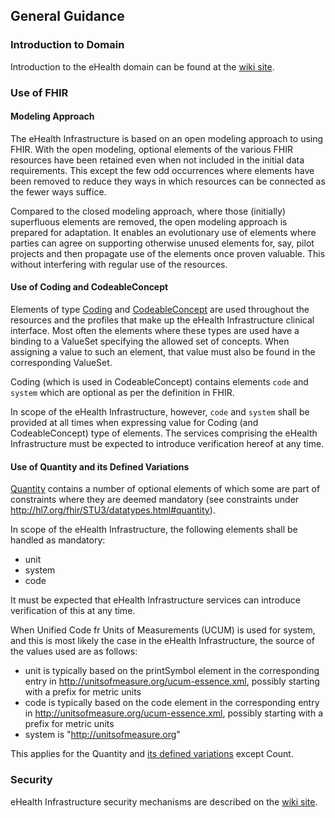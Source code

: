 ## General Guidance

### Introduction to Domain
Introduction to the eHealth domain can be found at the [wiki site](https://ehealth-dk.atlassian.net/wiki/spaces/EDTW/).

### Use of FHIR

#### Modeling Approach
The eHealth Infrastructure is based on an open modeling approach to using FHIR. With the open modeling, optional elements of
the various FHIR resources have been retained even when not included in the initial data requirements. This except the few 
odd occurrences where elements have been removed to reduce they ways in which resources can be connected as the fewer ways
suffice.

Compared to the closed modeling approach, where those (initially) superfluous elements are removed, the open modeling approach
is prepared for adaptation. It enables an evolutionary use of elements where parties can agree on supporting otherwise
unused elements for, say, pilot projects and then propagate use of the elements once proven valuable. This without
interfering with regular use of the resources. 

#### Use of Coding and CodeableConcept
Elements of type [Coding](http://hl7.org/fhir/STU3/datatypes.html#codesystem) and
 [CodeableConcept](http://hl7.org/fhir/STU3/datatypes.html#codeableconcept) are used throughout the resources
  and the profiles that make up the eHealth Infrastructure clinical interface. Most often the elements where
  these types are used have a binding to a ValueSet specifying the allowed set of concepts. When assigning a
  value to such an element, that value must also be found in the corresponding ValueSet. 
  
  Coding (which is used in CodeableConcept) contains elements `code` and `system` which are optional 
  as per the definition in FHIR.
  
  In scope of the eHealth Infrastructure, however, `code` and `system` shall be provided
  at all times when expressing value for Coding (and CodeableConcept) type of elements.
  The services comprising the eHealth Infrastructure must be expected to introduce verification hereof
  at any time. 
  
#### Use of Quantity and its Defined Variations
[Quantity](http://hl7.org/fhir/STU3/datatypes.html#quantity) contains a number of optional elements of which
some are part of constraints where they are deemed mandatory (see constraints 
under http://hl7.org/fhir/STU3/datatypes.html#quantity).

In scope of the eHealth Infrastructure, the following elements shall be handled as mandatory:
* unit
* system
* code

It must be expected that eHealth Infrastructure services can introduce verification of this at any time.

When Unified Code fr Units of Measurements (UCUM) is used for system, and this is most likely the case in
the eHealth Infrastructure, the source of the values used are as follows:
* unit is typically based on the printSymbol element in the corresponding entry in http://unitsofmeasure.org/ucum-essence.xml, possibly starting with a prefix for metric units 
* code is typically based on the code element in the corresponding entry in http://unitsofmeasure.org/ucum-essence.xml, possibly starting with a prefix for metric units
* system is "http://unitsofmeasure.org"

This applies for the Quantity and [its defined variations](http://hl7.org/fhir/STU3/datatypes.html#QuantityVariations)
except Count.

### Security
eHealth Infrastructure security mechanisms are described on the [wiki site](https://ehealth-dk.atlassian.net/wiki/spaces/EDTW/).

